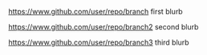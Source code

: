 https://www.github.com/user/repo/branch
first blurb
<!--repo-->
https://www.github.com/user/repo/branch2
second blurb
<!--repo-->
https://www.github.com/user/repo/branch3
third blurb
